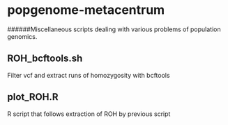 # popgenome-metacentrum

######Miscellaneous scripts dealing with various problems of population genomics.

## ROH_bcftools.sh 
Filter vcf and extract runs of homozygosity with bcftools

## plot_ROH.R 
R script that follows extraction of ROH by previous script
